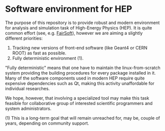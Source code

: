# Software environment for HEP

The purpose of this repository is to provide robust and modern environment for
analysis and simulation task of High-Energy Physics (HEP). It is quite common
effort (see, e.g. [FairSoft](https://github.com/FairRootGroup/FairSoft)),
however we are aiming a slightly different priorities:
   1. Tracking new versions of front-end software (like Geant4 or CERN ROOT) as
      fast as possible.
   2. Fully deterministic environment (1).

"Fully deterministic" means that one have to maintain the
linux-from-scratch system providing the building procedures for every package
installed in it. Many of the software components used in modern HEP require
quite expensive dependencies such as Qt, making this activity unaffordable for
individual researches.

We hope, however, that involving a specialized tool may make this task feasible
for collaborative group of interested scientific programmers and system
administrators.

(1) This is a long-term goal that will remain unreached for, may be, couple of
years, depending on community support.

